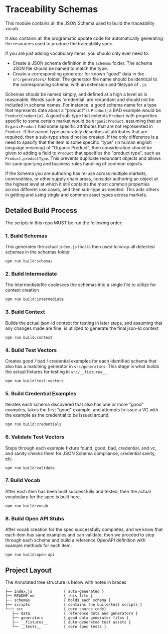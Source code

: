# Traceability Schemas

This module contains all the JSON Schema used to build the traceability vocab.

It also contains all the programatic update code for automatically generating the resources used to produce the traceability spec.

If you are just adding vocabulary items, you should only ever need to:
- Create a JSON schema definition in the `schemas` folder. The schema JSON file should be named to match the type.
- Create a corresponding generator for known "good" data in the `src/generators/` folder.  The generator file name should be identical to the corresponding schema, with an extension and filetype of `.js`.

Schemas should be named simply, and defined at a high a level as is reasonable.  Words such as 'credential' are redundant and should not be included in schema names.  For instance, a good schema name for a type that represents data about a "product" is `Product`; a BAD example would be `ProductCredential`.  A good sub-type that extends `Product` with properties specific to some certain market would be `OrganicProduct`, assuming that an `OrganicProduct` had some specific attributes that are not represented in `Product`.  If the parent type accurately describes all attributes that are required, then a sub-type should not be created. If the only difference is a need to specify that the item is some specific "type" (in human english language meaning) of "Organic Product", then consideration should be given to adding a field to `Product` that specifies the "product type", such as `Product.productType`.  This prevents duplicate redundant objects and allows for sane querying and business rules handling of common objects. 

If the Schema you are authoring has re-use across multiple markets, commodities, or other supply chain areas, consider authoring an object at the highest level at which it still contains the most common properties across different use cases, and then sub-type as needed.  This aids others in getting and using single and common asset types across markets.

## Detailed Build Process

The scripts in this repo MUST be run the following order:

### 1. Build Schemas

This generates the actual `index.js` that is then used to wrap all detected schemas in the schemas folder
```
npm run build:schemas
```

### 2. Build Intermediate

The Intermediatefile coalesces the schemas into a single file to utilize for context creation 
```
npm run build:intermediate
```

### 3. Build Context

Builds the actual json-ld context for testing in later steps, and assuming that any changes made are fine, is utilized to generate the final json-ld context
```
npm run build:context
```

### 4. Build Test Vectors

Creates good / bad / credential examples for each identified schema that also has a matching generator in `src/generators`. This stage is what builds the actual fixtures for testing in `src/__fixtures__`
```
npm run build:test-vectors
```

### 5. Build Credential Examples

Iterates each schema discovered that also has one or more "good" examples, takes the first "good" example, and attempts to issue a VC with the example as the credential to be issued around.
```
npm run build:credentials
```

### 6. Validate Test Vectors

Steps through each example fixture found, good, bad, credential, and vc, and sanity checks them for JSON Schema compliance, credential sanity, etc.
```
npm run build:validate
```

### 7. Build Vocab

After each item has been built successfully and tested, then the actual vocabulary for the spec is built here.
```
npm run build:vocab
```

### 8. Build Open API Stubs

After vocab creation for the spec successfully completes, and we know that each item has sane examples and can validate, then we proceed to step through each schema and build a reference OpenAPI definition with example methods for each item. 
```
npm run build:open-api
```


## Project Layout

The Annotated tree structure is below with notes in braces
```
├── index.js              { auto-generated }
├── README.md             { this file }
├── schemas               { holds each schema }
├── scripts               { contains the build/test scripts }
└─── src                  { core source code}
   ├── data               { reference data and generators }
   ├── generators         { good data generator files }
   ├── __fixtures__       { auto-generated test assets }
   └── __tests__          { core spec tests }
````
